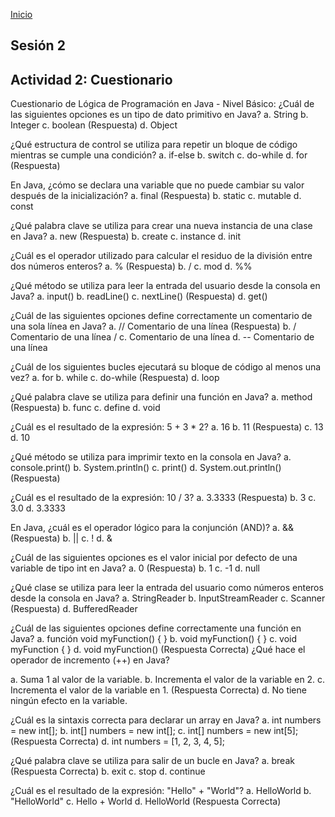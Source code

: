 <!-- No borrar o modificar -->
[Inicio](./index.md)

## Sesión 2


<!-- Su documentación aquí -->

## Actividad 2: Cuestionario​

Cuestionario de Lógica de Programación en Java - Nivel Básico:
¿Cuál de las siguientes opciones es un tipo de dato primitivo en Java?
a. String
b. Integer
c. boolean (Respuesta)
d. Object

¿Qué estructura de control se utiliza para repetir un bloque de código mientras se cumple una condición?
a. if-else
b. switch
c. do-while
d. for (Respuesta)

En Java, ¿cómo se declara una variable que no puede cambiar su valor después de la inicialización?
a. final (Respuesta)
b. static
c. mutable
d. const

¿Qué palabra clave se utiliza para crear una nueva instancia de una clase en Java?
a. new (Respuesta)
b. create
c. instance
d. init

¿Cuál es el operador utilizado para calcular el residuo de la división entre dos números enteros?
a. % (Respuesta)
b. /
c. mod
d. %%

¿Qué método se utiliza para leer la entrada del usuario desde la consola en Java?
a. input()
b. readLine()
c. nextLine() (Respuesta)
d. get()

¿Cuál de las siguientes opciones define correctamente un comentario de una sola línea en Java?
a. // Comentario de una línea (Respuesta)
b. / Comentario de una línea /
c. Comentario de una línea
d. -- Comentario de una línea

¿Cuál de los siguientes bucles ejecutará su bloque de código al menos una vez?
a. for
b. while
c. do-while (Respuesta)
d. loop

¿Qué palabra clave se utiliza para definir una función en Java?
a. method (Respuesta)
b. func
c. define
d. void

¿Cuál es el resultado de la expresión: 5 + 3 * 2?
a. 16
b. 11 (Respuesta)
c. 13
d. 10

¿Qué método se utiliza para imprimir texto en la consola en Java?
a. console.print()
b. System.println()
c. print()
d. System.out.println() (Respuesta)

¿Cuál es el resultado de la expresión: 10 / 3?
a. 3.3333 (Respuesta)
b. 3
c. 3.0
d. 3.3333

En Java, ¿cuál es el operador lógico para la conjunción (AND)?
a. && (Respuesta)
b. ||
c. !
d. &

¿Cuál de las siguientes opciones es el valor inicial por defecto de una variable de tipo int en Java?
a. 0 (Respuesta)
b. 1
c. -1
d. null

¿Qué clase se utiliza para leer la entrada del usuario como números enteros desde la consola en Java?
a. StringReader
b. InputStreamReader
c. Scanner (Respuesta)
d. BufferedReader

¿Cuál de las siguientes opciones define correctamente una función en Java?
a. función void myFunction() { }
b. void myFunction() { }
c. void myFunction { }
d. void myFunction() (Respuesta Correcta)
¿Qué hace el operador de incremento (++) en Java?

a. Suma 1 al valor de la variable.
b. Incrementa el valor de la variable en 2.
c. Incrementa el valor de la variable en 1. (Respuesta Correcta)
d. No tiene ningún efecto en la variable.

¿Cuál es la sintaxis correcta para declarar un array en Java?
a. int numbers = new int[];
b. int[] numbers = new int[];
c. int[] numbers = new int[5]; (Respuesta Correcta)
d. int numbers = [1, 2, 3, 4, 5];

¿Qué palabra clave se utiliza para salir de un bucle en Java?
a. break (Respuesta Correcta)
b. exit
c. stop
d. continue

¿Cuál es el resultado de la expresión: "Hello" + "World"?
a. HelloWorld
b. "HelloWorld"
c. Hello + World
d. HelloWorld (Respuesta Correcta)





